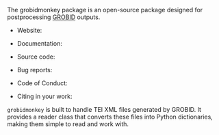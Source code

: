 

The grobidmonkey package is an open-source package designed for postprocessing [GROBID](https://grobid.readthedocs.io/en/latest/) outputs.

- Website: 

- Documentation:

- Source code:

- Bug reports:

- Code of Conduct:

- Citing in your work:

`grobidmonkey` is built to handle TEI XML files generated by GROBID. It provides a reader class that converts these files into Python dictionaries, making them simple to read and work with.